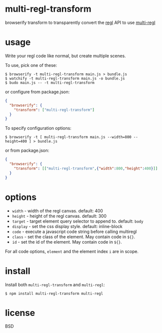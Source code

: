 # multi-regl-transform

browserify transform to transparently convert the
[regl][1] API to use [multi-regl][2]

[1]: http://regl.party
[2]: https://npmjs.com/package/multi-regl

# usage

Write your regl code like normal, but create multiple scenes.

To use, pick one of these:

```
$ browserify -t multi-regl-transform main.js > bundle.js
$ watchify -t multi-regl-transform main.js -o bundle.js
$ budo main.js -- -t multi-regl-transform
```

or configure from package.json:

``` json
{
  "browserify": {
    "transform": ["multi-regl-transform"]
  }
}
```

To specify configuration options:

```
$ browserify -t [ multi-regl-transform main.js --width=800 --height=400 ] > bundle.js
```

or from package.json:

``` json
{
  "browserify": {
    "transform": [["multi-regl-transform",{"width":800,"height":400}]]
  }
}
```

# options

* `width` - width of the regl canvas. default: 400
* `height` - height of the regl canvas. default: 300
* `target` - target element query selector to append to. default: `body`
* `display` - set the css display style. default: inline-block
* `code` - execute a javascript code string before calling multiregl
* `class` - set the class of the element. May contain code in `${}`.
* `id` - set the id of the element. May contain code in `${}`.

For all code options, `element` and the element index `i` are in scope.

# install

Install both `multi-regl-transform` and `multi-regl`:

```
$ npm install multi-regl-transform multi-regl
```

# license

BSD
